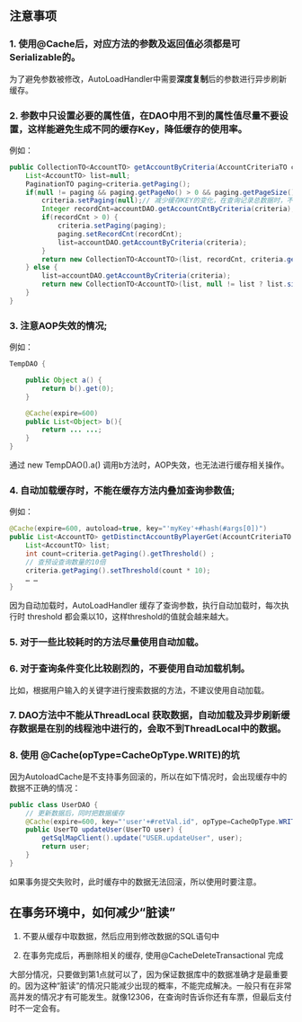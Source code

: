 ## 注意事项

### 1. 使用@Cache后，对应方法的参数及返回值必须都是可Serializable的。

为了避免参数被修改，AutoLoadHandler中需要**深度复制**后的参数进行异步刷新缓存。

### 2. 参数中只设置必要的属性值，在DAO中用不到的属性值尽量不要设置，这样能避免生成不同的缓存Key，降低缓存的使用率。
例如：

```java
public CollectionTO<AccountTO> getAccountByCriteria(AccountCriteriaTO criteria)  {
    List<AccountTO> list=null;
    PaginationTO paging=criteria.getPaging();
    if(null != paging && paging.getPageNo() > 0 && paging.getPageSize() > 0) {// 如果需要分页查询，先查询总数
        criteria.setPaging(null);// 减少缓存KEY的变化，在查询记录总数据时，不用设置分页相关的属性值
        Integer recordCnt=accountDAO.getAccountCntByCriteria(criteria);
        if(recordCnt > 0) {
            criteria.setPaging(paging);
            paging.setRecordCnt(recordCnt);
            list=accountDAO.getAccountByCriteria(criteria);
        }
        return new CollectionTO<AccountTO>(list, recordCnt, criteria.getPaging().getPageSize());
    } else {
        list=accountDAO.getAccountByCriteria(criteria);
        return new CollectionTO<AccountTO>(list, null != list ? list.size() : 0, 0);
    }
}
```

### 3. 注意AOP失效的情况;
例如：

```java
TempDAO {

    public Object a() {
        return b().get(0);
    }

    @Cache(expire=600)
    public List<Object> b(){
        return ... ...;
    }
}
```        

通过 new TempDAO().a() 调用b方法时，AOP失效，也无法进行缓存相关操作。

### 4. 自动加载缓存时，不能在缓存方法内叠加查询参数值;
例如：

```java
@Cache(expire=600, autoload=true, key="'myKey'+#hash(#args[0])")
public List<AccountTO> getDistinctAccountByPlayerGet(AccountCriteriaTO criteria) {
    List<AccountTO> list;
    int count=criteria.getPaging().getThreshold() ;
    // 查预设查询数量的10倍
    criteria.getPaging().setThreshold(count * 10);
    … …
}
```

因为自动加载时，AutoLoadHandler 缓存了查询参数，执行自动加载时，每次执行时 threshold 都会乘以10，这样threshold的值就会越来越大。


### 5. 对于一些比较耗时的方法尽量使用自动加载。

### 6. 对于查询条件变化比较剧烈的，不要使用自动加载机制。
比如，根据用户输入的关键字进行搜索数据的方法，不建议使用自动加载。

### 7. DAO方法中不能从ThreadLocal 获取数据，自动加载及异步刷新缓存数据是在别的线程池中进行的，会取不到ThreadLocal中的数据。

### 8. 使用 @Cache(opType=CacheOpType.WRITE)的坑
因为AutoloadCache是不支持事务回滚的，所以在如下情况时，会出现缓存中的数据不正确的情况：

```java
public class UserDAO {
    // 更新数据后，同时把数据缓存
    @Cache(expire=600, key="'user'+#retVal.id", opType=CacheOpType.WRITE)
    public UserTO updateUser(UserTO user) {
        getSqlMapClient().update("USER.updateUser", user);
        return user;
    }
}
```

如果事务提交失败时，此时缓存中的数据无法回滚，所以使用时要注意。

## 在事务环境中，如何减少“脏读”

1. 不要从缓存中取数据，然后应用到修改数据的SQL语句中

2. 在事务完成后，再删除相关的缓存, 使用@CacheDeleteTransactional 完成


大部分情况，只要做到第1点就可以了，因为保证数据库中的数据准确才是最重要的。因为这种“脏读”的情况只能减少出现的概率，不能完成解决。一般只有在非常高并发的情况才有可能发生。就像12306，在查询时告诉你还有车票，但最后支付时不一定会有。

